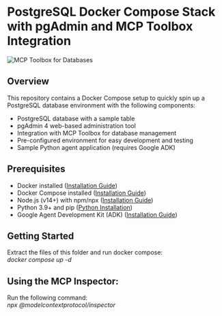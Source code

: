 # PostgreSQL Docker Compose Stack with pgAdmin and MCP Toolbox Integration

![MCP Toolbox for Databases](https://storage.googleapis.com/gweb-cloudblog-publish/images/MCP_Toolbox_for_Databases_-ADK.max-2200x2200.jpg)

## Overview

This repository contains a Docker Compose setup to quickly spin up a PostgreSQL database environment with the following components:

- PostgreSQL database with a sample table
- pgAdmin 4 web-based administration tool
- Integration with MCP Toolbox for database management
- Pre-configured environment for easy development and testing
- Sample Python agent application (requires Google ADK)

## Prerequisites

- Docker installed ([Installation Guide](https://docs.docker.com/get-docker/))
- Docker Compose installed ([Installation Guide](https://docs.docker.com/compose/install/))
- Node.js (v14+) with npm/npx ([Installation Guide](https://nodejs.org/))
- Python 3.9+ and pip ([Python Installation](https://www.python.org/downloads/))
- Google Agent Development Kit (ADK) ([Installation Guide](https://google.github.io/adk-docs/get-started/installation/))

## Getting Started

Extract the files of this folder and run docker compose:  
_docker compose up -d_

## Using the MCP Inspector:

Run the following command:   
_npx @modelcontextprotocol/inspector_